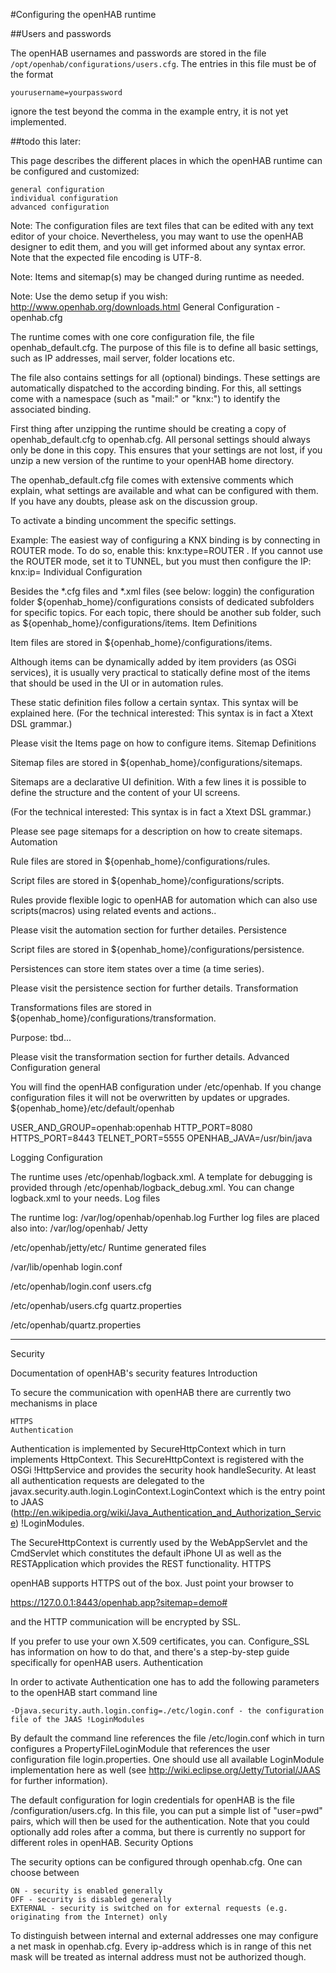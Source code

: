 #Configuring the openHAB runtime

##Users and passwords

The openHAB usernames and passwords are stored in the file 
`/opt/openhab/configurations/users.cfg`.  The entries in this file must be of the format

	yourusername=yourpassword
	
ignore the test beyond the comma in the example entry, it is not yet implemented.

##todo this later:


This page describes the different places in which the openHAB runtime can be configured and customized:

    general configuration
    individual configuration
    advanced configuration

Note: The configuration files are text files that can be edited with any text editor of your choice. Nevertheless, you may want to use the openHAB designer to edit them, and you will get informed about any syntax error. Note that the expected file encoding is UTF-8.

Note: Items and sitemap(s) may be changed during runtime as needed.

Note: Use the demo setup if you wish: http://www.openhab.org/downloads.html
General Configuration - openhab.cfg

The runtime comes with one core configuration file, the file openhab_default.cfg. The purpose of this file is to define all basic settings, such as IP addresses, mail server, folder locations etc.

The file also contains settings for all (optional) bindings. These settings are automatically dispatched to the according binding. For this, all settings come with a namespace (such as "mail:" or "knx:") to identify the associated binding.

First thing after unzipping the runtime should be creating a copy of openhab_default.cfg to openhab.cfg. All personal settings should always only be done in this copy. This ensures that your settings are not lost, if you unzip a new version of the runtime to your openHAB home directory.

The openhab_default.cfg file comes with extensive comments which explain, what settings are available and what can be configured with them. If you have any doubts, please ask on the discussion group.

To activate a binding uncomment the specific settings.

Example: The easiest way of configuring a KNX binding is by connecting in ROUTER mode. To do so, enable this: knx:type=ROUTER . If you cannot use the ROUTER mode, set it to TUNNEL, but you must then configure the IP: knx:ip=<IP of the KNX-IP module>
Individual Configuration

Besides the *.cfg files and *.xml files (see below: loggin) the configuration folder ${openhab_home}/configurations consists of dedicated subfolders for specific topics. For each topic, there should be another sub folder, such as ${openhab_home}/configurations/items.
Item Definitions

Item files are stored in ${openhab_home}/configurations/items.

Although items can be dynamically added by item providers (as OSGi services), it is usually very practical to statically define most of the items that should be used in the UI or in automation rules.

These static definition files follow a certain syntax. This syntax will be explained here. (For the technical interested: This syntax is in fact a Xtext DSL grammar.)

Please visit the Items page on how to configure items.
Sitemap Definitions

Sitemap files are stored in ${openhab_home}/configurations/sitemaps.

Sitemaps are a declarative UI definition. With a few lines it is possible to define the structure and the content of your UI screens.

(For the technical interested: This syntax is in fact a Xtext DSL grammar.)

Please see page sitemaps for a description on how to create sitemaps.
Automation

Rule files are stored in ${openhab_home}/configurations/rules.

Script files are stored in ${openhab_home}/configurations/scripts.

Rules provide flexible logic to openHAB for automation which can also use scripts(macros) using related events and actions..

Please visit the automation section for further detailes.
Persistence

Script files are stored in ${openhab_home}/configurations/persistence.

Persistences can store item states over a time (a time series).

Please visit the persistence section for further details.
Transformation

Transformations files are stored in ${openhab_home}/configurations/transformation.

Purpose: tbd...

Please visit the transformation section for further details.
Advanced Configuration
general

You will find the openHAB configuration under /etc/openhab. If you change configuration files it will not be overwritten by updates or upgrades.
${openhab_home}/etc/default/openhab

USER_AND_GROUP=openhab:openhab
HTTP_PORT=8080
HTTPS_PORT=8443
TELNET_PORT=5555
OPENHAB_JAVA=/usr/bin/java

Logging
Configuration

The runtime uses /etc/openhab/logback.xml. A template for debugging is provided through /etc/openhab/logback_debug.xml. You can change logback.xml to your needs.
Log files

The runtime log: /var/log/openhab/openhab.log Further log files are placed also into: /var/log/openhab/
Jetty

/etc/openhab/jetty/etc/
Runtime generated files

/var/lib/openhab
login.conf

/etc/openhab/login.conf
users.cfg

/etc/openhab/users.cfg
quartz.properties

/etc/openhab/quartz.properties


---------------------------------
Security


Documentation of openHAB's security features
Introduction

To secure the communication with openHAB there are currently two mechanisms in place

    HTTPS
    Authentication

Authentication is implemented by SecureHttpContext which in turn implements HttpContext. This SecureHttpContext is registered with the OSGi !HttpService and provides the security hook handleSecurity. At least all authentication requests are delegated to the javax.security.auth.login.LoginContext.LoginContext which is the entry point to JAAS (http://en.wikipedia.org/wiki/Java_Authentication_and_Authorization_Service) !LoginModules.

The SecureHttpContext is currently used by the WebAppServlet and the CmdServlet which constitutes the default iPhone UI as well as the RESTApplication which provides the REST functionality.
HTTPS

openHAB supports HTTPS out of the box. Just point your browser to

https://127.0.0.1:8443/openhab.app?sitemap=demo#

and the HTTP communication will be encrypted by SSL.

If you prefer to use your own X.509 certificates, you can. Configure_SSL has information on how to do that, and there's a step-by-step guide specifically for openHAB users.
Authentication

In order to activate Authentication one has to add the following parameters to the openHAB start command line

    -Djava.security.auth.login.config=./etc/login.conf - the configuration file of the JAAS !LoginModules

By default the command line references the file <openhabhome>/etc/login.conf which in turn configures a PropertyFileLoginModule that references the user configuration file login.properties. One should use all available LoginModule implementation here as well (see http://wiki.eclipse.org/Jetty/Tutorial/JAAS for further information).

The default configuration for login credentials for openHAB is the file <openhabhome>/configuration/users.cfg. In this file, you can put a simple list of "user=pwd" pairs, which will then be used for the authentication. Note that you could optionally add roles after a comma, but there is currently no support for different roles in openHAB.
Security Options

The security options can be configured through openhab.cfg. One can choose between

    ON - security is enabled generally
    OFF - security is disabled generally
    EXTERNAL - security is switched on for external requests (e.g. originating from the Internet) only

To distinguish between internal and external addresses one may configure a net mask in openhab.cfg. Every ip-address which is in range of this net mask will be treated as internal address must not be authorized though.

